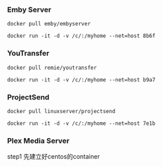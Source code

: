 ### Emby Server
```
docker pull emby/embyserver

docker run -it -d -v /c/:/myhome --net=host 8b6f

```

### YouTransfer
```
docker pull remie/youtransfer

docker run -it -d -v /c/:/myhome --net=host b9a7

```

### ProjectSend 
```
docker pull linuxserver/projectsend

docker run -it -d -v /c/:/myhome --net=host 7e1b

```

### Plex Media Server
step1 先建立好centos的container

```


```
